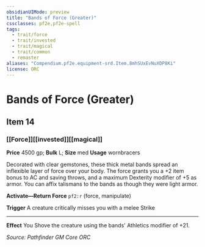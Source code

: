```yaml
---
obsidianUIMode: preview
title: "Bands of Force (Greater)"
cssclasses: pf2e,pf2e-spell
tags:
  - trait/force
  - trait/invested
  - trait/magical
  - trait/common
  - remaster
aliases: "Compendium.pf2e.equipment-srd.Item.8mhSUxEvNuXDP8Ki"
license: ORC
---
```

# Bands of Force (Greater)
## Item 14
### [[Force]][[invested]][[magical]]


**Price** 4500 gp; 
**Bulk** L; **Size** med
**Usage** wornbracers

Decorated with clear gemstones, these thick metal bands spread an inflexible layer of force over your body. The force grants you a +2 item bonus to AC and saving throws, and a maximum Dexterity modifier of +5 as armor. You can affix talismans to the bands as though they were light armor.

**Activate—Return Force** `pf2:r` (force, manipulate)

**Trigger** A creature critically misses you with a melee Strike

* * *

**Effect** You Shove the creature using the bands' Athletics modifier of +21.

*Source: Pathfinder GM Core*
*ORC*